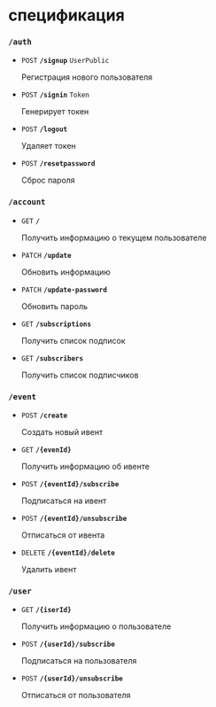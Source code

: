 # спецификация

### `/auth`

- `POST` **`/signup`** `UserPublic`

  Регистрация нового пользователя

- `POST` **`/signin`** `Token`

  Генерирует токен

- `POST` **`/logout`**

  Удаляет токен

- `POST` **`/resetpassword`**

  Сброс пароля

### `/account`

- `GET` **`/`**

  Получить информацию о текущем пользователе

- `PATCH` **`/update`**

  Обновить информацию

- `PATCH` **`/update-password`**

  Обновить пароль

- `GET` **`/subscriptions`**

  Получить список подписок

- `GET` **`/subscribers`**

  Получить список подписчиков

### `/event`

- `POST` **`/create`**

  Создать новый ивент

- `GET` **`/{evenId}`**

  Получить информацию об ивенте

- `POST` **`/{eventId}/subscribe`**

  Подписаться на ивент

- `POST` **`/{eventId}/unsubscribe`**

  Отписаться от ивента

- `DELETE` **`/{eventId}/delete`**

  Удалить ивент

### `/user`

- `GET` **`/{iserId}`**

  Получить информацию о пользователе

- `POST` **`/{userId}/subscribe`**

  Подписаться на пользователя

- `POST` **`/{userId}/unsubscribe`**

  Отписаться от пользователя
